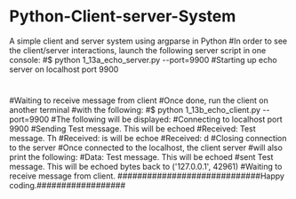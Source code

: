 # Python-Client-server-System
A simple client and server system using argparse in Python
#In order to see the client/server interactions, launch the following server script in one console:
#$ python 1_13a_echo_server.py --port=9900 
#Starting up echo server  on localhost port 9900 
#
#Waiting to receive message from client
#Once done, run the client on another terminal
#with the following:
#$ python 1_13b_echo_client.py --port=9900 
#The following will be displayed:
#Connecting to localhost port 9900 
#Sending Test message. This will be echoed 
#Received: Test message. Th 
#Received: is will be echoe 
#Received: d 
#Closing connection to the server
#Once connected to the localhost, the client server 
#will also print the following:
#Data: Test message. This will be echoed 
#sent Test message. This will be echoed bytes back to ('127.0.0.1', 42961) 
#Waiting to receive message from client.
#############################Happy coding.##################

